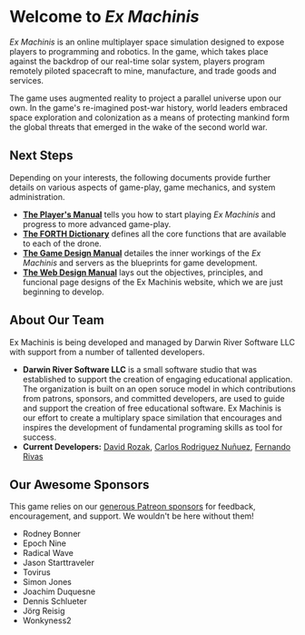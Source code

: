# Welcome to _Ex Machinis_

_Ex Machinis_ is an online multiplayer space simulation designed to expose players to programming and robotics. In the game, which takes place against the backdrop of our real-time solar system, players program remotely piloted spacecraft to mine, manufacture, and trade goods and services.

The game uses augmented reality to project a parallel universe upon our own. In the game's re-imagined post-war history, world leaders embraced space exploration and colonization as a means of protecting mankind form the global threats that emerged in the wake of the second world war.

## Next Steps

Depending on your interests, the following documents provide further details on various aspects of game-play, game mechanics, and system administration.

* **[The Player's Manual](documents/game-play.md)** tells you how to start playing _Ex Machinis_ and progress to more advanced game-play.
* **[The FORTH Dictionary](documents/dictionary.md)** defines all the core functions that are available to each of the drone. 
* **[The Game Design Manual](documents/mechanics.md)** detailes the inner workings of the _Ex Machinis_ and servers as the blueprints for game development.
* **[The Web Design Manual](documents/website.md)** lays out the objectives, principles, and funcional page designs of the Ex Machinis website, which we are just beginning to develop.

## About Our Team

Ex Machinis is being developed and managed by Darwin River Software LLC with support from a number of tallented developers.  

* **Darwin River Software LLC** is a small software studio that was established to support the creation of engaging educational application.  The organization is built on an open soruce model in which contributions from patrons, sponsors, and committed developers, are used to guide and support the creation of free educational software.  Ex Machinis is our effort to create a multiplary space similation that encourages and inspires the development of fundamental programing skills as tool for success. 
* **Current Developers:** [David Rozak](https://github.com/darozak), [Carlos Rodriguez Nuñuez](https://github.com/crodnun), [Fernando Rivas](https://github.com/freelancefrivas)

## Our Awesome Sponsors

This game relies on our [generous Patreon sponsors](https://patreon.com/exmachinis) for feedback, encouragement, and support. We wouldn't be here without them!

* Rodney Bonner
* Epoch Nine
* Radical Wave
* Jason Starttraveler
* Tovirus
* Simon Jones
* Joachim Duquesne
* Dennis Schlueter
* Jörg Reisig
* Wonkyness2
